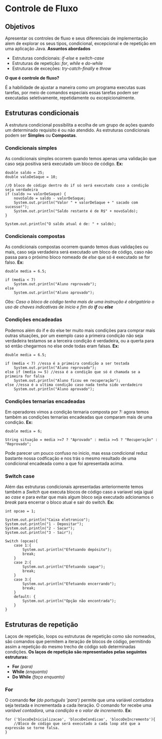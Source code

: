 # Controle de Fluxo

## Objetivos

Apresentar os controles de fluxo e seus diferenciais de implementação alem de explorar os seus tipos, condicional, excepcional e de repetição em uma aplicação Java.
**Assuntos abordados**

* Estruturas condicionais: *if-else* e *switch-case*
* Estruturas de repetição: *for*, *while* e *do-while*
* Estruturas de exceções: *try-catch-finally* e *throw*

**O que é controle de fluxo?**

É a habilidade de ajustar a maneira como um programa executas suas tarefas, por meio de comandos especiais essas tarefas podem ser executadas seletivamente, repetidamente ou excepicionalmente.

## Estruturas condicionais

A estrutura condicional possibilita a ecolha de um grupo de ações quando um determinado requisito é ou não atendido.
As estruturas condicionais podem ser **Simples** ou **Compostas**.

### Condicionais simples

As condicionais simples ocorrem quando temos apenas uma validação que caso seja positiva será executado um bloco de código.
**Ex:**

    double saldo = 25;
    double valoDeSaque = 10;

    //O bloco de código dentro do if só será executado caso a condição seja verdadeira
    if (saldo >= valorDeSaque) {
        novoSaldo = saldo - valorDeSaque;
        System.out.println("Valor " + valorDeSaque + " sacado com sucesso!");
        System.out.println("Saldo restante é de R$" + novoSaldo);
    }

    System.out.println("O saldo atual é de: " + saldo);

### Condicionais compostas

As condicionais compostas ocorrem quando temos duas validações ou mais, caso seja verdadeira será executado um bloco de código, caso não passa para o próximo bloco nomeado de *else* que só é executado se for falso.
**Ex:**

    double media = 6.5;

    if (media < 7)
        System.out.println("Aluno reprovado");
    else
        System.out.println("Aluno aprovado");

*Obs: Caso o bloco de código tenha mais de uma instrução é obrigatório o uso de chaves indicativas de inicio e fim do **if** ou **else***

### Condições encadeadas

Podemos além do if e do else ter muito mais condições para comprar mais outras situações, por um exemplo caso a primeira condição não seja verdadeira testamos se a terceira condição é verdadeira, ou a querta para só então chegarmos no else onde todas eram falsas.
**Ex:**

    double media = 6.5;

    if (media < 7) //essa é a primeira condição a ser testada
        System.out.println("Aluno reprovado");
    else if (media >= 5) //essa é a condição que só é chamada se a primeira for falsa
        System.out.println("Aluno ficou em recuperação");
    else //essa é a ultima condição caso nada tenha sido verdadeiro
        System.out.println("Aluno aprovado");

### Condições ternarias encadeadas

Em operadores vimos a condição ternaria composta por *?:* agora temos também as condições ternarias encadeadas que comparam mais de uma condição.
**Ex:**

    double media = 6;

    String situação = media >=7 ? "Aprovado" : media >=5 ? "Recuperação" : "Reprovado";

Pode parecer um pouco confuso no inicio, mas essa condicional reduz bastante nossa codficação e nos trás o mesmo resultado de uma condicional encadeada como a que foi apresentada acima.

### Switch case

Além das estruturas condicionais apresentadas anteriormente temos também a *Switch* que executa blocos de código caso a variavel seja igual ao *case* e para evitar que mais algum bloco seja executado adcionamos o *break* para encerrar o bloco atual e sair do switch.
**Ex:**

    int opcao = 1;

    System.out.println("Caixa eletronico");
    System.out.println("1 - Depositar");
    System.out.println("2 - Sacar");
    System.out.println("3 - Sair");
    
    Switch (opcao){
        case 1:{
            System.out.println("Efetuando depósito");
            break;
        }
        case 2:{
            System.out.println("Efetuando saque");
            break;
        }
        case 3:{
            System.out.println("Efetuando encerrando");
            break;
        }
        default: {
            System.out.println("Opção não encontrada");
        }
    }

## Estruturas de repetição

Laços de repetição, loops ou estruturas de repetição como são nomeados, são comandos que permitem a iteração de blocos de código, permitindo assim a repetição do mesmo trecho de código sob determinadas condições.
**Os laços de repetição são representados pelas seguintes estruturas:**

* **For** *(para)*
* **While** *(enquanto)*
* **Do While** *(faça enquanto)*

### For

O comando **for** *(do português 'para')* permite que uma variável contadora seja testada e incrementada a cada iteração. O comando for recebe uma *variável contadora*, uma *condição* e o *valor de incremento*.
**Ex:**

    for ('blocoDeInicializacao', 'blocoDeCondicao', 'blocoDeIncremento'){
        //Bloco de código que será executado a cada loop até que a expressão se torne falsa.
    }
